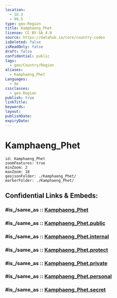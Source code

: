 ```yaml
---
location:
  - 16.3
  - 99.5
type: geo-Region
title: Kamphaeng_Phet
license: CC BY-SA 4.0
source: https://datahub.io/core/country-codes
isDeleted: false
isReadOnly: false
draft: false
confidential: public
tags:
  - geo/Country/Region
aliases:
  - Kamphaeng_Phet
Languages:
  - de
cssclasses:
  - geo-Region
publish: true
linkTitle:
keywords:
layout:
publishDate:
expiryDate:
---
```


# Kamphaeng_Phet

```leaflet
id: Kamphaeng_Phet
zoomFeatures: true 
minZoom: 2 
maxZoom: 18
geojsonFolder: ./Kamphaeng_Phet/
markerFolder: ./Kamphaeng_Phet/
```


## Confidential Links & Embeds: 

### #is_/same_as :: [Kamphaeng_Phet](/_Standards/Earth/Continent/Asia/Asia~South~East/Thailand/Provinces~Thailand/Kamphaeng_Phet.md) 

### #is_/same_as :: [Kamphaeng_Phet.public](/_public/Earth/Continent/Asia/Asia~South~East/Thailand/Provinces~Thailand/Kamphaeng_Phet.public.md) 

### #is_/same_as :: [Kamphaeng_Phet.internal](/_internal/Earth/Continent/Asia/Asia~South~East/Thailand/Provinces~Thailand/Kamphaeng_Phet.internal.md) 

### #is_/same_as :: [Kamphaeng_Phet.protect](/_protect/Earth/Continent/Asia/Asia~South~East/Thailand/Provinces~Thailand/Kamphaeng_Phet.protect.md) 

### #is_/same_as :: [Kamphaeng_Phet.private](/_private/Earth/Continent/Asia/Asia~South~East/Thailand/Provinces~Thailand/Kamphaeng_Phet.private.md) 

### #is_/same_as :: [Kamphaeng_Phet.personal](/_personal/Earth/Continent/Asia/Asia~South~East/Thailand/Provinces~Thailand/Kamphaeng_Phet.personal.md) 

### #is_/same_as :: [Kamphaeng_Phet.secret](/_secret/Earth/Continent/Asia/Asia~South~East/Thailand/Provinces~Thailand/Kamphaeng_Phet.secret.md)

